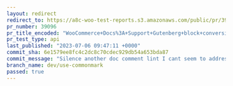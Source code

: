 ```yaml
---
layout: redirect
redirect_to: https://a8c-woo-test-reports.s3.amazonaws.com/public/pr/39096/api/index.html
pr_number: 39096
pr_title_encoded: "WooCommerce+Docs%3A+Support+Gutenberg+block+conversion+with+CommonMark%2C+add+some+basic+unit+tests."
pr_test_type: api
last_published: "2023-07-06 09:47:11 +0000"
commit_sha: 6e1579ee8fc4c2dc8c70cdec929db54a653bda87
commit_message: "Silence another doc comment lint I cant seem to address properly."
branch_name: dev/use-commonmark
passed: true
---
```

